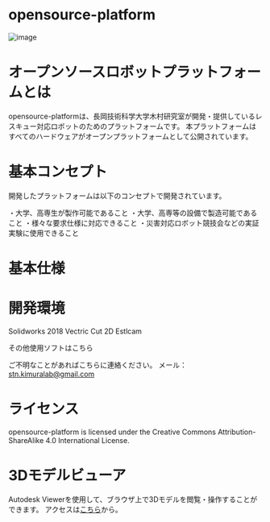 # opensource-platform
![image](https://user-images.githubusercontent.com/93763065/211138959-c709bd07-9d78-4def-be3c-f00fe92557c6.png)

# オープンソースロボットプラットフォームとは
opensource-platformは、長岡技術科学大学木村研究室が開発・提供しているレスキュー対応ロボットのためのプラットフォームです。
本プラットフォームはすべてのハードウェアがオープンプラットフォームとして公開されています。

# 基本コンセプト
開発したプラットフォームは以下のコンセプトで開発されています。

・大学、高専生が製作可能であること
・大学、高専等の設備で製造可能であること
・様々な要求仕様に対応できること
・災害対応ロボット競技会などの実証実験に使用できること

# 基本仕様



# 開発環境
Solidworks 2018
Vectric Cut 2D
Estlcam

その他使用ソフトはこちら

ご不明なことがあればこちらに連絡ください。
メール：stn.kimuralab@gmail.com

# ライセンス
opensource-platform is licensed under the Creative Commons Attribution-ShareAlike 4.0 International License.

# 3Dモデルビューア
Autodesk Viewerを使用して、ブラウザ上で3Dモデルを閲覧・操作することができます。
アクセスは[こちら](https://autode.sk/3IsuZBB)から。

